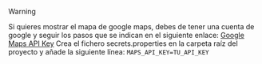 >[!warning]
> Si quieres mostrar el mapa de google maps, debes de tener una cuenta de google y seguir los pasos que se indican en el siguiente enlace: [Google Maps API Key](https://developers.google.com/maps/documentation/embed/get-api-key)
> Crea el fichero secrets.properties en la carpeta raíz del proyecto y añade la siguiente línea: `MAPS_API_KEY=TU_API_KEY`
